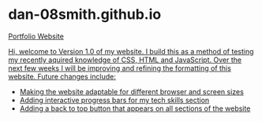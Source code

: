 # dan-08smith.github.io

<p>
  <a href="https://dan-08smith.github.io/" target="_blank" rel="noreferrer noopener">
    Portfolio Website
</p>

Hi, welcome to Version 1.0 of my website. I build this as a method of testing my recently aquired knowledge of CSS, HTML and JavaScript. Over the next few weeks I will be improving and refining the formatting of this website. Future changes include:
<ul>
  <li>Making the website adaptable for different browser and screen sizes</li>
  <li>Adding interactive progress bars for my tech skills section</li>
  <li>Adding a back to top button that appears on all sections of the website</li>
</ul>
